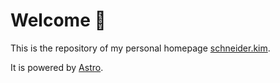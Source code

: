 # Welcome 👋

This is the repository of my personal homepage [schneider.kim](https://schneider.kim).

It is powered by [Astro](https://astro.build).
